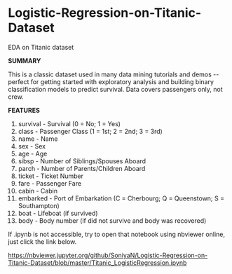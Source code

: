 # Logistic-Regression-on-Titanic-Dataset
EDA on Titanic dataset

<b>SUMMARY</b>

This is a classic dataset used in many data mining tutorials and demos -- perfect for getting started with exploratory analysis and building binary classification models to predict survival.
Data covers passengers only, not crew.

<b>FEATURES</b>

1.	survival - Survival (0 = No; 1 = Yes)
2.	class - Passenger Class (1 = 1st; 2 = 2nd; 3 = 3rd)
3.	name - Name
4.	sex - Sex
5.	age - Age
6.	sibsp - Number of Siblings/Spouses Aboard
7.	parch - Number of Parents/Children Aboard
8.	ticket - Ticket Number
9.	fare - Passenger Fare
10.	cabin - Cabin
11.	embarked - Port of Embarkation (C = Cherbourg; Q = Queenstown; S = Southampton)
12.	boat - Lifeboat (if survived)
13.	body - Body number (if did not survive and body was recovered)

If .ipynb is not accessible, try to open that notebook using nbviewer online, just click the link below.

https://nbviewer.jupyter.org/github/SoniyaN/Logistic-Regression-on-Titanic-Dataset/blob/master/Titanic_LogisticRegression.ipynb
